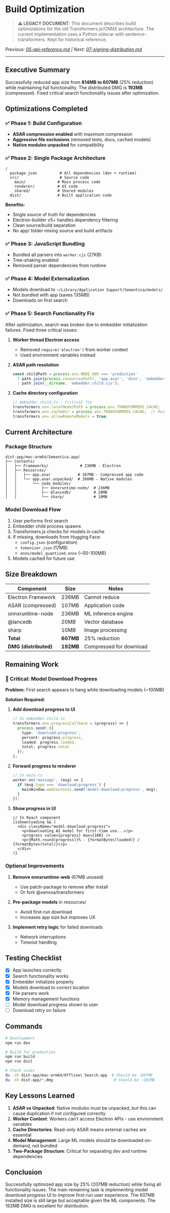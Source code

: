 # Build Optimization

> **⚠️ LEGACY DOCUMENT**: This document describes build optimizations for the old Transformers.js/ONNX architecture. The current implementation uses a Python sidecar with sentence-transformers. Kept for historical reference.

*Previous: [05-api-reference.md](./05-api-reference.md) | Next: [07-signing-distribution.md](./07-signing-distribution.md)*

---

## Executive Summary

Successfully reduced app size from **814MB to 607MB** (25% reduction) while maintaining full functionality. The distributed DMG is **192MB** (compressed). Fixed critical search functionality issues after optimization.

## Optimizations Completed

### ✅ Phase 1: Build Configuration
- **ASAR compression enabled** with maximum compression
- **Aggressive file exclusions** (removed tests, docs, cached models)
- **Native modules unpacked** for compatibility

### ✅ Phase 2: Single Package Architecture
```
/
  package.json          # All dependencies (dev + runtime)
  src/                  # Source code
    main/              # Main process code
    renderer/          # UI code
    shared/            # Shared modules
  dist/                # Built application code
```

**Benefits:**
- Single source of truth for dependencies
- Electron-builder v5+ handles dependency filtering
- Clean source/build separation
- No app/ folder mixing source and build artifacts

### ✅ Phase 3: JavaScript Bundling
- Bundled all parsers into `worker.cjs` (27KB)
- Tree-shaking enabled
- Removed parser dependencies from runtime

### ✅ Phase 4: Model Externalization
- Models download to `~/Library/Application Support/Semantica/models/`
- Not bundled with app (saves 135MB)
- Downloads on first search

### ✅ Phase 5: Search Functionality Fix

After optimization, search was broken due to embedder initialization failures. Fixed three critical issues:

1. **Worker thread Electron access**
   - Removed `require('electron')` from worker context
   - Used environment variables instead

2. **ASAR path resolution**
   ```typescript
   const childPath = process.env.NODE_ENV === 'production' 
     ? path.join(process.resourcesPath!, 'app.asar', 'dist', 'embedder.child.cjs')
     : path.join(__dirname, 'embedder.child.cjs');
   ```

3. **Cache directory configuration**
   ```typescript
   // embedder.child.ts - Critical fix
   transformers.env.localModelPath = process.env.TRANSFORMERS_CACHE;
   transformers.env.cacheDir = process.env.TRANSFORMERS_CACHE;  // Must set both!
   transformers.env.allowRemoteModels = true;
   ```

## Current Architecture

### Package Structure
```
dist-app/mac-arm64/Semantica.app/
├── Contents/
│   ├── Frameworks/              # 236MB - Electron
│   ├── Resources/
│   │   ├── app.asar            # 107MB - Compressed app code
│   │   └── app.asar.unpacked/  # 266MB - Native modules
│   │       └── node_modules/
│   │           ├── onnxruntime-node/  # 236MB
│   │           ├── @lancedb/          # 20MB
│   │           └── sharp/             # 10MB
```

### Model Download Flow
1. User performs first search
2. Embedder child process spawns
3. Transformers.js checks for models in cache
4. If missing, downloads from Hugging Face:
   - `config.json` (configuration)
   - `tokenizer.json` (17MB)
   - `onnx/model_quantized.onnx` (~50-100MB)
5. Models cached for future use

## Size Breakdown

| Component | Size | Notes |
|-----------|------|-------|
| Electron Framework | 236MB | Cannot reduce |
| ASAR (compressed) | 107MB | Application code |
| onnxruntime-node | 236MB | ML inference engine |
| @lancedb | 20MB | Vector database |
| sharp | 10MB | Image processing |
| **Total** | **607MB** | 25% reduction |
| **DMG (distributed)** | **192MB** | Compressed for download |

## Remaining Work

### 🔴 Critical: Model Download Progress

**Problem:** First search appears to hang while downloading models (~100MB)

**Solution Required:**
1. **Add download progress to UI**
   ```typescript
   // In embedder.child.ts
   transformers.env.progressCallback = (progress) => {
     process.send?.({ 
       type: 'download:progress', 
       percent: progress.progress,
       loaded: progress.loaded,
       total: progress.total
     });
   };
   ```

2. **Forward progress to renderer**
   ```typescript
   // In main.ts
   worker.on('message', (msg) => {
     if (msg.type === 'download:progress') {
       mainWindow.webContents.send('model:download:progress', msg);
     }
   });
   ```

3. **Show progress in UI**
   ```tsx
   // In React component
   {isDownloading && (
     <div className="model-download-progress">
       <p>Downloading AI model for first-time use...</p>
       <progress value={progress} max={100} />
       <p>{Math.round(progress)}% - {formatBytes(loaded)} / {formatBytes(total)}</p>
     </div>
   )}
   ```

### Optional Improvements

1. **Remove onnxruntime-web** (67MB unused)
   - Use patch-package to remove after install
   - Or fork @xenova/transformers

2. **Pre-package models** in resources/
   - Avoid first-run download
   - Increases app size but improves UX

3. **Implement retry logic** for failed downloads
   - Network interruptions
   - Timeout handling

## Testing Checklist

- [x] App launches correctly
- [x] Search functionality works
- [x] Embedder initializes properly
- [x] Models download to correct location
- [x] File parsers work
- [x] Memory management functions
- [ ] Model download progress shown to user
- [ ] Download retry on failure

## Commands

```bash
# Development
npm run dev

# Build for production
npm run build
npm run dist

# Check sizes
du -sh dist-app/mac-arm64/Offline\ Search.app  # Should be ~607MB
du -sh dist-app/*.dmg                           # Should be ~192MB
```

## Key Lessons Learned

1. **ASAR vs Unpacked**: Native modules must be unpacked, but this can cause duplication if not configured correctly
2. **Worker Context**: Workers can't access Electron APIs - use environment variables
3. **Cache Directories**: Read-only ASAR means external caches are essential
4. **Model Management**: Large ML models should be downloaded on-demand, not bundled
5. **Two-Package Structure**: Critical for separating dev and runtime dependencies

## Conclusion

Successfully optimized app size by 25% (207MB reduction) while fixing all functionality issues. The main remaining task is implementing model download progress UI to improve first-run user experience. The 607MB installed size is still large but acceptable given the ML components. The 192MB DMG is excellent for distribution.